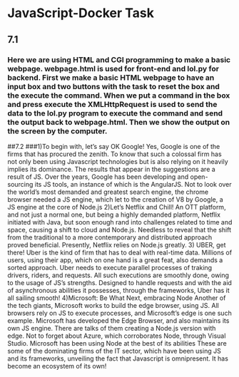 # JavaScript-Docker Task
## 7.1
### Here we are using HTML and CGI programming to make a basic webpage. webpage.html is used for front-end and lol.py for backend. First we make a basic HTML webpage to have an input box and two buttons with the task to reset the box and the execute the command. When we put a command in the box and press execute the XMLHttpRequest is used to send the data to the lol.py program to execute the command and send the output back to webpage.html. Then we show the output on the screen by the computer.
##7.2
###1)To begin with, let’s say OK Google!
Yes, Google is one of the firms that has procured the zenith. To know that such a colossal firm has not only been using Javascript technologies but is also relying on it heavily implies its dominance. The results that appear in the suggestions are a result of JS. Over the years, Google has been developing and open-sourcing its JS tools, an instance of which is the AngularJS. Not to look over the world’s most demanded and greatest search engine, the chrome browser needed a JS engine, which let to the creation of V8 by Google, a JS engine at the core of Node.js
2)Let’s Netflix and Chill!
An OTT platform, and not just a normal one, but being a highly demanded platform, Netflix initiated with Java, but soon enough rand into challenges related to time and space, causing a shift to cloud and Node.js. Needless to reveal that the shift from the traditional to a more contemporary and distributed approach proved beneficial. Presently, Netflix relies on Node.js greatly.
3) UBER, get there!
Uber is the kind of firm that has to deal with real-time data. Millions of users, using their app, which on one hand is a great feat, also demands a sorted approach. Uber needs to execute parallel processes of traking drivers, riders, and requests. All such executions are smoothly done, owing to the usage of JS’s strengths. Designed to handle requests and with the aid of asynchronous abilities it possesses, through the frameworks, Uber has it all sailing smooth!
4)Microsoft: Be What Next, embracing Node
Another of the tech giants, Microsoft works to build the edge browser, using JS. All browsers rely on JS to execute processes, and Microsoft’s edge is one such example. Microsoft has developed the Edge Browser, and also maintains its own JS engine. There are talks of them creating a Node.js version with edge. Not to forget about Azure, which corroborates Node, through Visual Studio. Microsoft has been using Node at the best of its abilities
These are some of the dominating firms of the IT sector, which have been using JS and its frameworks, unveiling the fact that Javascript is omnipresent. It has become an ecosystem of its own!
